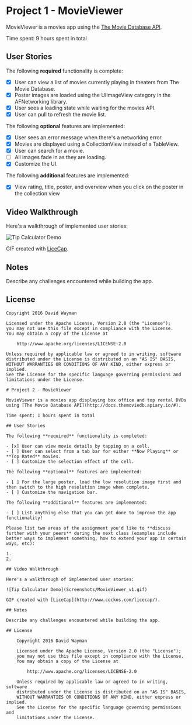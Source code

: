 # Project 1 - MovieViewer

MovieViewer is a movies app using the [The Movie Database API](http://docs.themoviedb.apiary.io/#).

Time spent: 9 hours spent in total

## User Stories

The following **required** functionality is complete:

- [x] User can view a list of movies currently playing in theaters from The Movie Database.
- [x] Poster images are loaded using the UIImageView category in the AFNetworking library.
- [x] User sees a loading state while waiting for the movies API.
- [x] User can pull to refresh the movie list.

The following **optional** features are implemented:

- [x] User sees an error message when there's a networking error.
- [x] Movies are displayed using a CollectionView instead of a TableView.
- [x] User can search for a movie.
- [ ] All images fade in as they are loading.
- [x] Customize the UI.

The following **additional** features are implemented:

- [x] View rating, title, poster, and overview when you click on the poster in the collection view

## Video Walkthrough

Here's a walkthrough of implemented user stories:

![Tip Calculator Demo](Screenshots/MovieViewer_v1.gif)

GIF created with [LiceCap](http://www.cockos.com/licecap/).

## Notes

Describe any challenges encountered while building the app.

## License

    Copyright 2016 David Wayman

    Licensed under the Apache License, Version 2.0 (the "License");
    you may not use this file except in compliance with the License.
    You may obtain a copy of the License at

        http://www.apache.org/licenses/LICENSE-2.0

    Unless required by applicable law or agreed to in writing, software
    distributed under the License is distributed on an "AS IS" BASIS,
    WITHOUT WARRANTIES OR CONDITIONS OF ANY KIND, either express or implied.
    See the License for the specific language governing permissions and
    limitations under the License.

    # Project 2 - MovieViewer

    MovieViewer is a movies app displaying box office and top rental DVDs using [The Movie Database API](http://docs.themoviedb.apiary.io/#).

    Time spent: 1 hours spent in total

    ## User Stories

    The following **required** functionality is completed:

    - [x] User can view movie details by tapping on a cell.
    - [ ] User can select from a tab bar for either **Now Playing** or **Top Rated** movies.
    - [ ] Customize the selection effect of the cell.

    The following **optional** features are implemented:

    - [ ] For the large poster, load the low resolution image first and then switch to the high resolution image when complete.
    - [ ] Customize the navigation bar.

    The following **additional** features are implemented:

    - [ ] List anything else that you can get done to improve the app functionality!

    Please list two areas of the assignment you'd like to **discuss further with your peers** during the next class (examples include better ways to implement something, how to extend your app in certain ways, etc):

    1.
    2.

    ## Video Walkthrough

    Here's a walkthrough of implemented user stories:

    ![Tip Calculator Demo](Screenshots/MovieViewer_v1.gif)

    GIF created with [LiceCap](http://www.cockos.com/licecap/).

    ## Notes

    Describe any challenges encountered while building the app.

    ## License

        Copyright 2016 David Wayman

        Licensed under the Apache License, Version 2.0 (the "License");
        you may not use this file except in compliance with the License.
        You may obtain a copy of the License at

            http://www.apache.org/licenses/LICENSE-2.0

        Unless required by applicable law or agreed to in writing, software
        distributed under the License is distributed on an "AS IS" BASIS,
        WITHOUT WARRANTIES OR CONDITIONS OF ANY KIND, either express or implied.
        See the License for the specific language governing permissions and
        limitations under the License.
